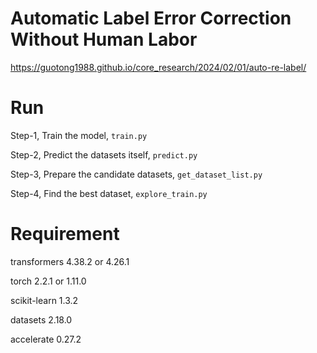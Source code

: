 # Automatic Label Error Correction Without Human Labor
https://guotong1988.github.io/core_research/2024/02/01/auto-re-label/

# Run

Step-1, Train the model, `train.py`

Step-2, Predict the datasets itself, `predict.py`

Step-3, Prepare the candidate datasets, `get_dataset_list.py`

Step-4, Find the best dataset, `explore_train.py`


# Requirement

transformers            4.38.2 or 4.26.1

torch                   2.2.1 or 1.11.0

scikit-learn            1.3.2

datasets                2.18.0

accelerate              0.27.2

